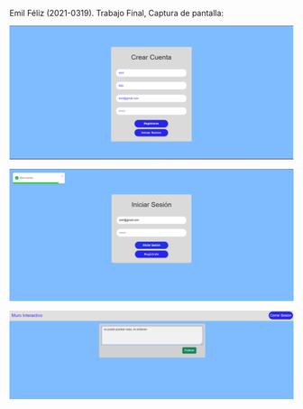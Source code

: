 Emil Féliz (2021-0319). Trabajo Final, Captura de pantalla:

![Capturas de pantalla](/img/registrar.png)

![Capturas de pantalla](/img/loguear.png)

![Capturas de pantalla](/img/post.png)
